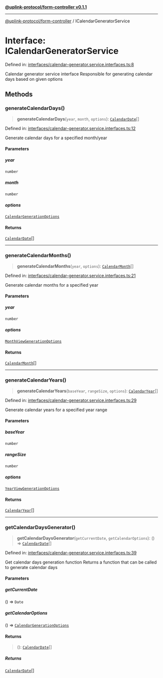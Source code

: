 [**@uplink-protocol/form-controller v0.1.1**](../README.md)

***

[@uplink-protocol/form-controller](../globals.md) / ICalendarGeneratorService

# Interface: ICalendarGeneratorService

Defined in: [interfaces/calendar-generator.service.interfaces.ts:8](https://github.com/jmkcoder/uplink-protocol-calendar/blob/38fef3d5c9ea8d85876f78e9f7a77f710bb13ac6/src/interfaces/calendar-generator.service.interfaces.ts#L8)

Calendar generator service interface
Responsible for generating calendar days based on given options

## Methods

### generateCalendarDays()

> **generateCalendarDays**(`year`, `month`, `options`): [`CalendarDate`](CalendarDate.md)[]

Defined in: [interfaces/calendar-generator.service.interfaces.ts:12](https://github.com/jmkcoder/uplink-protocol-calendar/blob/38fef3d5c9ea8d85876f78e9f7a77f710bb13ac6/src/interfaces/calendar-generator.service.interfaces.ts#L12)

Generate calendar days for a specified month/year

#### Parameters

##### year

`number`

##### month

`number`

##### options

[`CalendarGenerationOptions`](CalendarGenerationOptions.md)

#### Returns

[`CalendarDate`](CalendarDate.md)[]

***

### generateCalendarMonths()

> **generateCalendarMonths**(`year`, `options`): [`CalendarMonth`](CalendarMonth.md)[]

Defined in: [interfaces/calendar-generator.service.interfaces.ts:21](https://github.com/jmkcoder/uplink-protocol-calendar/blob/38fef3d5c9ea8d85876f78e9f7a77f710bb13ac6/src/interfaces/calendar-generator.service.interfaces.ts#L21)

Generate calendar months for a specified year

#### Parameters

##### year

`number`

##### options

[`MonthViewGenerationOptions`](MonthViewGenerationOptions.md)

#### Returns

[`CalendarMonth`](CalendarMonth.md)[]

***

### generateCalendarYears()

> **generateCalendarYears**(`baseYear`, `rangeSize`, `options`): [`CalendarYear`](CalendarYear.md)[]

Defined in: [interfaces/calendar-generator.service.interfaces.ts:29](https://github.com/jmkcoder/uplink-protocol-calendar/blob/38fef3d5c9ea8d85876f78e9f7a77f710bb13ac6/src/interfaces/calendar-generator.service.interfaces.ts#L29)

Generate calendar years for a specified year range

#### Parameters

##### baseYear

`number`

##### rangeSize

`number`

##### options

[`YearViewGenerationOptions`](YearViewGenerationOptions.md)

#### Returns

[`CalendarYear`](CalendarYear.md)[]

***

### getCalendarDaysGenerator()

> **getCalendarDaysGenerator**(`getCurrentDate`, `getCalendarOptions`): () => [`CalendarDate`](CalendarDate.md)[]

Defined in: [interfaces/calendar-generator.service.interfaces.ts:39](https://github.com/jmkcoder/uplink-protocol-calendar/blob/38fef3d5c9ea8d85876f78e9f7a77f710bb13ac6/src/interfaces/calendar-generator.service.interfaces.ts#L39)

Get calendar days generation function
Returns a function that can be called to generate calendar days

#### Parameters

##### getCurrentDate

() => `Date`

##### getCalendarOptions

() => [`CalendarGenerationOptions`](CalendarGenerationOptions.md)

#### Returns

> (): [`CalendarDate`](CalendarDate.md)[]

##### Returns

[`CalendarDate`](CalendarDate.md)[]
